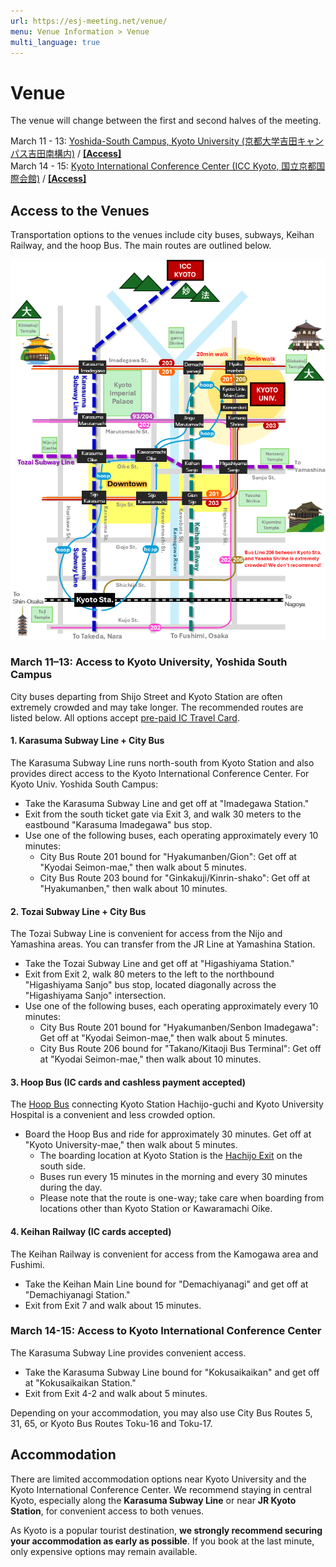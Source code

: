 ```yaml
---
url: https://esj-meeting.net/venue/
menu: Venue Information > Venue
multi_language: true
---
```


# Venue

The venue will change between the first and second halves of the meeting.

March 11 - 13: [Yoshida-South Campus, Kyoto University (京都大学吉田キャンパス吉田南構内)](https://maps.app.goo.gl/LHLBy3ZXNsiJq8bb6) \/ [**\[Access\]**](https://www.kyoto-u.ac.jp/en/access)  
March 14 - 15: [Kyoto International Conference Center (ICC Kyoto, 国立京都国際会館)](https://maps.app.goo.gl/hutdNrXRaDugNpSy7) \/ [**\[Access\]**](https://www.icckyoto.or.jp/en/access-2/getting_here/)

## Access to the Venues

Transportation options to the venues include city buses, subways, Keihan Railway, and the hoop Bus. The main routes are outlined below.

![venue access map](/media/to_venue_map_en.png)

### March 11–13: Access to Kyoto University, Yoshida South Campus

City buses departing from Shijo Street and Kyoto Station are often extremely crowded and may take longer. The recommended routes are listed below. All options accept [pre-paid IC Travel Card](https://www.japan.travel/en/plan/ic-card/).

#### 1. Karasuma Subway Line + City Bus

The Karasuma Subway Line runs north-south from Kyoto Station and also provides direct access to the Kyoto International Conference Center. For Kyoto Univ. Yoshida South Campus:

- Take the Karasuma Subway Line and get off at "Imadegawa Station."
- Exit from the south ticket gate via Exit 3, and walk 30 meters to the eastbound "Karasuma Imadegawa" bus stop.
- Use one of the following buses, each operating approximately every 10 minutes:
    - City Bus Route 201 bound for "Hyakumanben/Gion": Get off at "Kyodai Seimon-mae," then walk about 5 minutes.
    - City Bus Route 203 bound for "Ginkakuji/Kinrin-shako": Get off at "Hyakumanben," then walk about 10 minutes.

#### 2. Tozai Subway Line + City Bus

The Tozai Subway Line is convenient for access from the Nijo and Yamashina areas. You can transfer from the JR Line at Yamashina Station.

- Take the Tozai Subway Line and get off at "Higashiyama Station."
- Exit from Exit 2, walk 80 meters to the left to the northbound "Higashiyama Sanjo" bus stop, located diagonally across the "Higashiyama Sanjo" intersection.
- Use one of the following buses, each operating approximately every 10 minutes:
    - City Bus Route 201 bound for "Hyakumanben/Senbon Imadegawa": Get off at "Kyodai Seimon-mae," then walk about 5 minutes.
    - City Bus Route 206 bound for "Takano/Kitaoji Bus Terminal": Get off at "Kyodai Seimon-mae," then walk about 10 minutes.

#### 3. Hoop Bus (IC cards and cashless payment accepted)

The [Hoop Bus](https://hoopbus.jp) connecting Kyoto Station Hachijo-guchi and Kyoto University Hospital is a convenient and less crowded option.

- Board the Hoop Bus and ride for approximately 30 minutes. Get off at "Kyoto University-mae," then walk about 5 minutes.
    - The boarding location at Kyoto Station is the [Hachijo Exit](https://hoopbus.jp/place/) on the south side.
    - Buses run every 15 minutes in the morning and every 30 minutes during the day.
    - Please note that the route is one-way; take care when boarding from locations other than Kyoto Station or Kawaramachi Oike.

#### 4. Keihan Railway (IC cards accepted)

The Keihan Railway is convenient for access from the Kamogawa area and Fushimi.

- Take the Keihan Main Line bound for "Demachiyanagi" and get off at "Demachiyanagi Station."
- Exit from Exit 7 and walk about 15 minutes.

### March 14-15: Access to Kyoto International Conference Center

The Karasuma Subway Line provides convenient access.

- Take the Karasuma Subway Line bound for "Kokusaikaikan" and get off at "Kokusaikaikan Station."
- Exit from Exit 4-2 and walk about 5 minutes.

Depending on your accommodation, you may also use City Bus Routes 5, 31, 65, or Kyoto Bus Routes Toku-16 and Toku-17.

## Accommodation

There are limited accommodation options near Kyoto University and the Kyoto International Conference Center. We recommend staying in central Kyoto, especially along the **Karasuma Subway Line** or near **JR Kyoto Station**, for convenient access to both venues.

As Kyoto is a popular tourist destination, **we strongly recommend securing your accommodation as early as possible**. If you book at the last minute, only expensive options may remain available.
